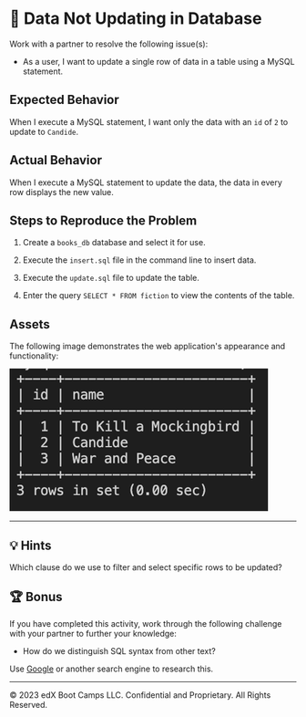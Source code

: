 # 🐛 Data Not Updating in Database

Work with a partner to resolve the following issue(s):

* As a user, I want to update a single row of data in a table using a MySQL statement.

## Expected Behavior

When I execute a MySQL statement, I want only the data with an `id` of `2` to update to `Candide`.

## Actual Behavior

When I execute a MySQL statement to update the data, the data in every row displays the new value.

## Steps to Reproduce the Problem

1. Create a `books_db` database and select it for use.

2. Execute the `insert.sql` file in the command line to insert data.

3. Execute the `update.sql` file to update the table.

4. Enter the query `SELECT * FROM fiction` to view the contents of the table.

## Assets

The following image demonstrates the web application's appearance and functionality:

![The table lists three data entries, with "Candide" appearing in row 2.](./assets/image-1.png)

---

## 💡 Hints

Which clause do we use to filter and select specific rows to be updated?

## 🏆 Bonus

If you have completed this activity, work through the following challenge with your partner to further your knowledge:

* How do we distinguish SQL syntax from other text?

Use [Google](https://www.google.com) or another search engine to research this.

---
© 2023 edX Boot Camps LLC. Confidential and Proprietary. All Rights Reserved.

